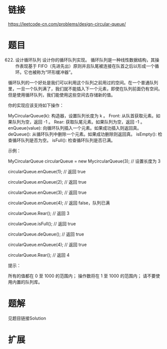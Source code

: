 ﻿# 链接
https://leetcode-cn.com/problems/design-circular-queue/

# 题目
0622. 设计循环队列
设计你的循环队列实现。 循环队列是一种线性数据结构，其操作表现基于 FIFO（先进先出）原则并且队尾被连接在队首之后以形成一个循环。它也被称为“环形缓冲器”。

循环队列的一个好处是我们可以利用这个队列之前用过的空间。在一个普通队列里，一旦一个队列满了，我们就不能插入下一个元素，即使在队列前面仍有空间。但是使用循环队列，我们能使用这些空间去存储新的值。

你的实现应该支持如下操作：

MyCircularQueue(k): 构造器，设置队列长度为 k 。
Front: 从队首获取元素。如果队列为空，返回 -1 。
Rear: 获取队尾元素。如果队列为空，返回 -1 。
enQueue(value): 向循环队列插入一个元素。如果成功插入则返回真。
deQueue(): 从循环队列中删除一个元素。如果成功删除则返回真。
isEmpty(): 检查循环队列是否为空。
isFull(): 检查循环队列是否已满。
 

示例：

MyCircularQueue circularQueue = new MycircularQueue(3); // 设置长度为 3

circularQueue.enQueue(1);  // 返回 true

circularQueue.enQueue(2);  // 返回 true

circularQueue.enQueue(3);  // 返回 true

circularQueue.enQueue(4);  // 返回 false，队列已满

circularQueue.Rear();  // 返回 3

circularQueue.isFull();  // 返回 true

circularQueue.deQueue();  // 返回 true

circularQueue.enQueue(4);  // 返回 true

circularQueue.Rear();  // 返回 4
 

提示：

所有的值都在 0 至 1000 的范围内；
操作数将在 1 至 1000 的范围内；
请不要使用内置的队列库。

# 题解
见题目链接Solution

# 扩展